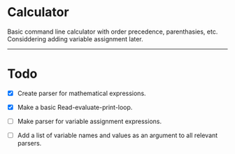# Calculator
Basic command line calculator with order precedence, parenthasies, etc. 
Considdering adding variable assignment later.

---
# Todo

- [x] Create parser for mathematical expressions.
- [x] Make a basic Read-evaluate-print-loop.
- [ ] Make parser for variable assignment expressions.
- [ ] Add a list of variable names and values as an argument to all relevant parsers.

